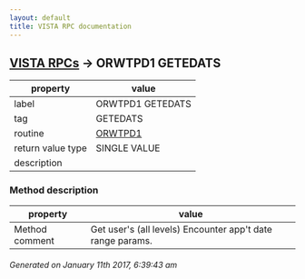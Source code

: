 ```yaml
---
layout: default
title: VISTA RPC documentation
---
```




## [VISTA RPCs](TableOfContent.md) &#8594; ORWTPD1 GETEDATS 

 property | value 
--- | --- 
 label | ORWTPD1 GETEDATS
 tag | GETEDATS
 routine | [ORWTPD1](http://code.osehra.org/dox/Routine_ORWTPD1_source.html)
 return value type | SINGLE VALUE
 description | 


### Method description

 property | value 
--- | --- 
 Method comment | Get user's (all levels) Encounter app't date range params.




 ###### Generated on January 11th 2017, 6:39:43 am